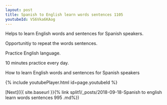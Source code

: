 ```yaml
---
layout: post
title: Spanish to English learn words sentences 1105 
youtubeId: VS6Vka6KAog
---
```

 
 
Helps to learn English words and sentences for Spanish speakers.

Opportunitiy to repeat the words sentences. 

Practice English language. 
 
10 minutes practice every day. 
 
How to learn English words and sentences for Spanish speakers 
 
{% include youtubePlayer.html id=page.youtubeId %}
 
 
[Next]({{ site.baseurl }}{% link  split1/_posts/2018-09-18-Spanish to english learn words sentences 995 .md%})
 
